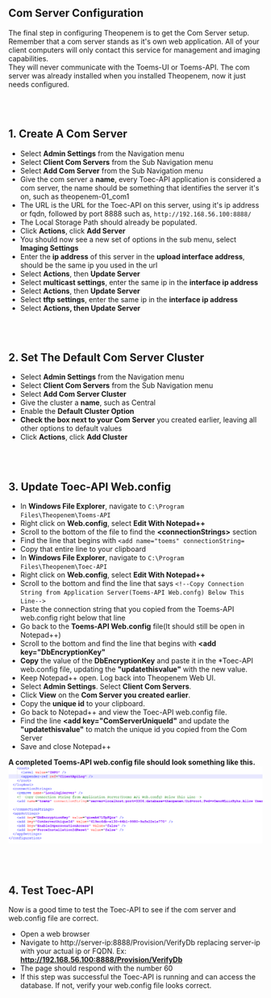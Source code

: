 ## Com Server Configuration
The final step in configuring Theopenem is to get the Com Server setup.  Remember that a com server stands as it's own web application.  All of your client computers will only contact this service for management and imaging capabilities.  
They will never communicate with the Toems-UI or Toems-API.  The com server was already installed when you installed Theopenem, now it just needs configured.

<br />
<br />

## 1. Create A Com Server

* Select **Admin Settings** from the Navigation menu
* Select **Client Com Servers** from the Sub Navigation menu
* Select **Add Com Server** from the Sub Navigation menu
* Give the com server a **name**, every Toec-API application is considered a com server, the name should be something that identifies the server it's on, such as theopenem-01_com1
* The URL is the URL for the Toec-API on this server, using it's ip address or fqdn, followed by port 8888 such as, ```http://192.168.56.100:8888/```
* The Local Storage Path should already be populated.
* Click **Actions**, click **Add Server**
* You should now see a new set of options in the sub menu, select **Imaging Settings**
* Enter the **ip address** of this server in the **upload interface address**, should be the same ip you used in the url
* Select **Actions**, then **Update Server**
* Select **multicast settings**, enter the same ip in the **interface ip address**
* Select **Actions**, then **Update Server**
* Select **tftp settings**, enter the same ip in the **interface ip address**
* Select **Actions, then Update Server**

<br/>
<br/>

## 2. Set The Default Com Server Cluster

* Select **Admin Settings** from the Navigation menu
* Select **Client Com Servers** from the Sub Navigation menu
* Select **Add Com Server Cluster**
* Give the cluster a **name**, such as Central
* Enable the **Default Cluster Option**
* **Check the box next to your Com Server** you created earlier, leaving all other options to default values
* Click **Actions**, click **Add Cluster**

<br />
<br />

## 3. Update Toec-API Web.config
* In **Windows File Explorer**, navigate to ```C:\Program Files\Theopenem\Toems-API```
* Right click on **Web.config**, select **Edit With Notepad++**
* Scroll to the bottom of the file to find the **<connectionStrings\>** section
* Find the line that begins with ```<add name="toems" connectionString=```
* Copy that entire line to your clipboard
* In **Windows File Explorer**, navigate to ```C:\Program Files\Theopenem\Toec-API```
* Right click on **Web.config**, select **Edit With Notepad++**
* Scroll to the bottom and find the line that says ```<!--Copy Connection String from Application Server(Toems-API Web.confg) Below This Line-->```
* Paste the connection string that you copied from the Toems-API web.config right below that line
* Go back to the **Toems-API Web.config** file(It should still be open in Notepad++) 
* Scroll to the bottom and find the line that begins with  **<add key="DbEncryptionKey"**
* **Copy** the value of the **DbEncryptionKey** and paste it in the *Toec-API web.config file, updating the **"updatethisvalue"** with the new value.
* Keep Notepad++ open.  Log back into Theopenem Web UI.  
* Select **Admin Settings**.  Select **Client Com Servers**.
* Click **View** on the **Com Server you created earlier**.
* Copy the **unique id** to your clipboard.
* Go back to Notepad++ and view the Toec-API web.config file.
* Find the line  **<add key="ComServerUniqueId"** and update the **"updatethisvalue"** to match the unique id you copied from the Com Server
* Save and close Notepad++

**A completed Toems-API web.config file should look something like this.**
![](/latest/images/toec-api_config.png)

<br />
<br />

## 4. Test Toec-API
Now is a good time to test the Toec-API to see if the com server and web.config file are correct.

* Open a web browser
* Navigate to http://server-ip:8888/Provision/VerifyDb replacing server-ip with your actual ip or FQDN.  Ex: **http://192.168.56.100:8888/Provision/VerifyDb**
* The page should respond with the number 60
* If this step was successful the Toec-API is running and can access the database.  If not, verify your web.config file looks correct.


















